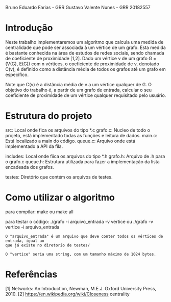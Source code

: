 Bruno Eduardo Farias - GRR
Gustavo Valente Nunes - GRR 20182557


# Introdução
Neste trabalho implementaremos um algoritmo que calcula uma medida de centralidade que
pode ser associada à um vértice de um grafo. Esta medida é bastante conhecida na área de estudos
de redes sociais, sendo chamada de coeficiente de proximidade [1,2].
Dado um vértice v de um grafo G = (V(G), E(G)) com n vértices, o coeficiente de proximidade
de v, denotado C(v), é definido como a distância média de todos os grafos até um grafo em especifíco.

Note que C(v) é a distância média de v a um vértice qualquer de G. O objetivo do trabalho é, a
partir de um grafo de entrada, calcular o seu coeficiente de proximidade de um vértice qualquer
requisitado pelo usuário.


# Estrutura do projeto
  src: Local onde fica os arquivos do tipo *.c
    grafo.c: Nucleo de todo o projeto, está implementado todas as funções e leitura de dados.
    main.c: Está localizado a main do código.
    queue.c: Arquivo onde está implementado a API da fila.
     
  includes: Local onde fiica os arquivos do tipo *.h
    grafo.h: Arquivo de .h para o grafo.c
    queue.h: Estrutura utilizada para fazer a implementação da lista encadeada dos grafos.

  testes: Diretório que contém os arquivos de testes.

# Como utilizar o algoritmo
  para compilar:
    make ou make all

  para testar o código:
    ./grafo -i arquivo_entrada -v vertice
                    ou
    ./grafo -v vertice -i arquivo_entrada

    O "arquivo_entrada" é um arquivo que deve conter todos os vértices de entrada, igual ao 
    que já existe no diretorio de testes/

    O "vertice" seria uma string, com um tamanho máximo de 1024 bytes.

# Referências
[1] Networks: An Introduction, Newman, M.E.J. Oxford University Press, 2010.
[2] https://en.wikipedia.org/wiki/Closeness centrality
